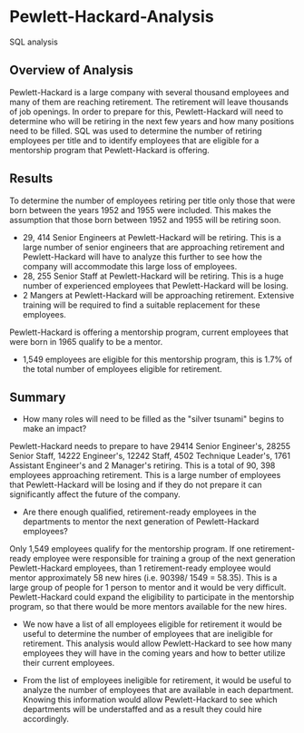 # Pewlett-Hackard-Analysis
SQL analysis 

## Overview of Analysis

Pewlett-Hackard is a large company with several thousand employees and many of them are reaching retirement. The retirement will leave thousands of job openings. In order to prepare for this, Pewlett-Hackard will need to determine who will be retiring in the next few years and how many positions need to be filled. SQL was used to determine the number of retiring employees per title and to identify employees that are eligible for a mentorship program that Pewlett-Hackard is offering. 

## Results

To determine the number of employees retiring per title only those that were born between the years 1952 and 1955 were included. This makes the assumption that those born between 1952 and 1955 will be retiring soon.

-	29, 414 Senior Engineers at Pewlett-Hackard will be retiring. This is a large number of senior engineers that are approaching retirement and Pewlett-Hackard will have to analyze this further to see how the company will accommodate this large loss of employees. 
-	28, 255 Senior Staff at Pewlett-Hackard will be retiring. This is a huge number of experienced employees that Pewlett-Hackard will be losing. 
-	2 Mangers at Pewlett-Hackard will be approaching retirement. Extensive training will be required to find a suitable replacement for these employees. 


Pewlett-Hackard is offering a mentorship program, current employees that were born in 1965 qualify to be a mentor. 

- 1,549 employees are eligible for this mentorship program, this is 1.7% of the total number of employees eligible for retirement. 


## Summary

- How many roles will need to be filled as the "silver tsunami" begins to make an impact?

Pewlett-Hackard needs to prepare to have 29414	Senior Engineer's, 28255	Senior Staff, 14222	Engineer's, 12242	Staff, 4502	Technique Leader's, 1761	Assistant Engineer's and 2 Manager's retiring. This is a total of 90, 398 employees approaching retirement. This is a large number of employees that Pewlett-Hackard will be losing and if they do not prepare it can significantly affect the future of the company. 

- Are there enough qualified, retirement-ready employees in the departments to mentor the next generation of Pewlett-Hackard employees?

Only 1,549 employees qualify for the mentorship program. If one retirement-ready employee were responsible for training a group of the next generation Pewlett-Hackard employees, than 1 retirement-ready employee would mentor approximately 58 new hires (i.e. 90398/ 1549 = 58.35). This is a large group of people for 1 person to mentor and it would be very difficult. Pewlett-Hackard could expand the eligibility to participate in the mentorship program, so that there would be more mentors available for the new hires. 

- We now have a list of all employees eligible for retirement it would be useful to determine the number of employees that are ineligible for retirement. This analysis would allow Pewlett-Hackard to see how many employees they will have in the coming years and how to better utilize their current employees. 

- From the list of employees ineligible for retirement, it would be useful to analyze the number of employees that are available in each department. Knowing this information would allow Pewlett-Hackard to see which departments will be understaffed and as a result they could hire accordingly. 
